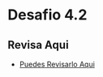 # Desafio 4.2

## Revisa Aqui

- [Puedes Revisarlo Aqui](https://chic-malasada-8cc64c.netlify.app/)

